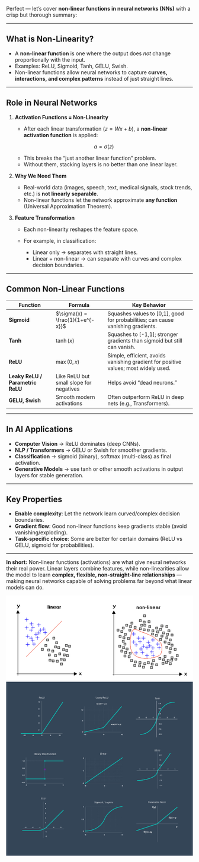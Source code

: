 
Perfect — let’s cover **non-linear functions in neural networks (NNs)** with a crisp but thorough summary:

---

##  What is Non-Linearity?

* A **non-linear function** is one where the output does *not* change proportionally with the input.
* Examples: ReLU, Sigmoid, Tanh, GELU, Swish.
* Non-linear functions allow neural networks to capture **curves, interactions, and complex patterns** instead of just straight lines.

---

##  Role in Neural Networks

1. **Activation Functions = Non-Linearity**

   * After each linear transformation ($z = Wx + b$), a **non-linear activation function** is applied:

   $$
   a = \sigma(z)
   $$

   * This breaks the “just another linear function” problem.
   * Without them, stacking layers is no better than one linear layer.

2. **Why We Need Them**

   * Real-world data (images, speech, text, medical signals, stock trends, etc.) is **not linearly separable**.
   * Non-linear functions let the network approximate **any function** (Universal Approximation Theorem).

3. **Feature Transformation**

   * Each non-linearity reshapes the feature space.
   * For example, in classification:

     * Linear only → separates with straight lines.
     * Linear + non-linear → can separate with curves and complex decision boundaries.

---

##  Common Non-Linear Functions

| Function                         | Formula                                 | Key Behavior                                                                        |
| -------------------------------- | --------------------------------------- | ----------------------------------------------------------------------------------- |
| **Sigmoid**                      | $\sigma(x) = \frac{1}{1+e^{-x}}$        | Squashes values to \[0,1], good for probabilities; can cause vanishing gradients.   |
| **Tanh**                         | $\tanh(x)$                              | Squashes to \[-1,1]; stronger gradients than sigmoid but still can vanish.          |
| **ReLU**                         | $\max(0, x)$                            | Simple, efficient, avoids vanishing gradient for positive values; most widely used. |
| **Leaky ReLU / Parametric ReLU** | Like ReLU but small slope for negatives | Helps avoid “dead neurons.”                                                         |
| **GELU, Swish**                  | Smooth modern activations               | Often outperform ReLU in deep nets (e.g., Transformers).                            |

---

##  In AI Applications

* **Computer Vision** → ReLU dominates (deep CNNs).
* **NLP / Transformers** → GELU or Swish for smoother gradients.
* **Classification** → sigmoid (binary), softmax (multi-class) as final activation.
* **Generative Models** → use tanh or other smooth activations in output layers for stable generation.

---

##  Key Properties

* **Enable complexity**: Let the network learn curved/complex decision boundaries.
* **Gradient flow**: Good non-linear functions keep gradients stable (avoid vanishing/exploding).
* **Task-specific choice**: Some are better for certain domains (ReLU vs GELU, sigmoid for probabilities).

---

 **In short:**
Non-linear functions (activations) are what give neural networks their real power. Linear layers combine features, while non-linearities allow the model to learn **complex, flexible, non-straight-line relationships** — making neural networks capable of solving problems far beyond what linear models can do.


![img_2.png](img_2.png)
![img_3.png](img_3.png)

